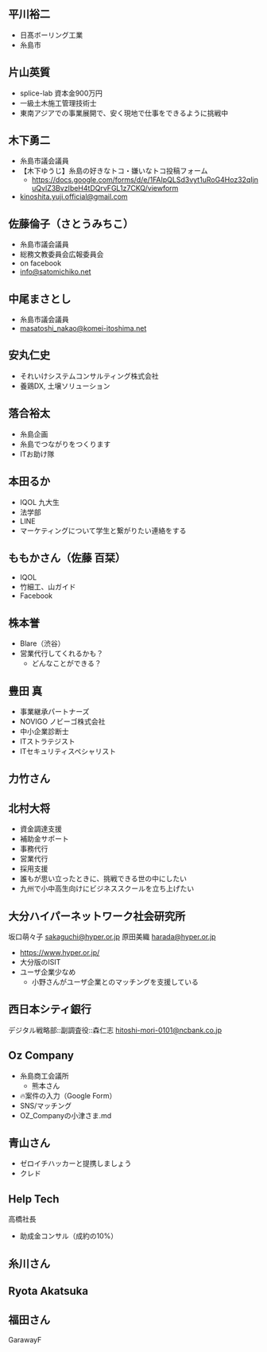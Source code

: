 ## 平川裕二
- 日髙ボーリング工業
- 糸島市

## 片山英質
- splice-lab 資本金900万円
- 一級土木施工管理技術士
- 東南アジアでの事業展開で、安く現地で仕事をできるように挑戦中

## 木下勇二
- 糸島市議会議員
- 【木下ゆうじ】糸島の好きなトコ・嫌いなトコ投稿フォーム
  - https://docs.google.com/forms/d/e/1FAIpQLSd3vyt1uRoG4Hoz32qIjnuQvlZ3BvzIbeH4tDQrvFGL1z7CKQ/viewform
- kinoshita.yuji.official@gmail.com

## 佐藤倫子（さとうみちこ）
- 糸島市議会議員
- 総務文教委員会広報委員会
- on facebook
- info@satomichiko.net

## 中尾まさとし
- 糸島市議会議員
- masatoshi_nakao@komei-itoshima.net

## 安丸仁史
- それいけシステムコンサルティング株式会社
- 養鶏DX, 土壌ソリューション

## 落合裕太
- 糸島企画
- 糸島でつながりをつくります
- ITお助け隊

## 本田るか
- IQOL 九大生
- 法学部
- LINE
- マーケティングについて学生と繋がりたい連絡をする

## ももかさん（佐藤 百栞）
- IQOL
- 竹細工、山ガイド
- Facebook

## 株本誉
- Blare（渋谷）
- 営業代行してくれるかも？
  - どんなことができる？

## 豊田 真
- 事業継承パートナーズ
- NOVIGO ノビーゴ株式会社
- 中小企業診断士
- ITストラテジスト
- ITセキュリティスペシャリスト

## 力竹さん

## 北村大将
- 資金調達支援
- 補助金サポート
- 事務代行
- 営業代行
- 採用支援
- 誰もが思い立ったときに、挑戦できる世の中にしたい
- 九州で小中高生向けにビジネススクールを立ち上げたい

## 大分ハイパーネットワーク社会研究所
坂口萌々子 sakaguchi@hyper.or.jp
原田美織 harada@hyper.or.jp
- https://www.hyper.or.jp/
- 大分版のISIT
- ユーザ企業少なめ
  - 小野さんがユーザ企業とのマッチングを支援している

## 西日本シティ銀行
デジタル戦略部::副調査役::森仁志
hitoshi-mori-0101@ncbank.co.jp

## Oz Company
- 糸島商工会議所
  - 熊本さん
- 🔥案件の入力（Google Form）
- SNS/マッチング
- OZ_Companyの小津さま.md

## 青山さん
- ゼロイチハッカーと提携しましょう
- クレド

## Help Tech
高橋社長
- 助成金コンサル（成約の10%）


## 糸川さん


## Ryota Akatsuka


## 福田さん
GarawayF

